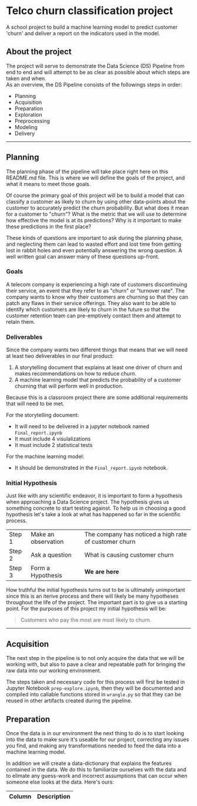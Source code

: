 # Telco churn classification project  
A school project to build a machine learning model to predict customer 'churn' and deliver a report on the indicators used in the model.

## About the project

The project will serve to demonstrate the Data Science (DS) Pipeline from end to end and will attempt to be as clear as possible about which steps are taken and when.  
As an overview, the DS Pipeline consists of the followings steps in order:
 - Planning
 - Acquisition
 - Preparation
 - Exploration
 - Preprocessing
 - Modeling
 - Delivery

___________

## Planning 
The planning phase of the pipeline will take place right here on this README.md file.  This is where we will define the goals of the project, and what it means to meet those goals.


Of course the primary goal of this project will be to build a model that can classify a customer as likely to churn by using other data-points about the customer to accurately predict the churn probability.  But what does it mean for a customer to "churn"?  What is the metric that we will use to determine how effective the model is at its predictions?  Why is it important to make these predictions in the first place?

These kinds of questions are important to ask during the planning phase, and neglecting them can lead to wasted effort and lost time from getting lost in rabbit holes and even potentially answering the wrong question.  A well written goal can answer many of these questions up-front.

### Goals

A telecom company is experiencing a high rate of customers discontinuing their service, an event that they refer to as "churn" or "turnover rate".  The company wants to know why their customers are churning so that they can patch any flaws in their service offerings.  They also want to be able to identify which customers are likely to churn in the future so that the customer retention team can pre-emptively contact them and attempt to retain them.

### Deliverables

Since the company wants two different things that means that we will need at least two deliverables in our final product:  
 1. A storytelling document that explains at least one driver of churn and makes recommendations on how to reduce churn.
 2. A machine learning model that predicts the probability of a customer churning that will perform well in production.

Because this is a classroom project there are some additional requirements that will need to be met.  

For the storytelling document:
 - It will need to be delivered in a jupyter notebook named `Final_report.ipynb`
 - It must include 4 visulalizations
 - It must include 2 statistical tests

For the machine learning model:
 - It should be demonstrated in the `Final_report.ipynb` notebook.

### Initial Hypothesis
Just like with any scientific endeavor, it is important to form a hypothesis when approaching a Data Science project.  The hypothesis gives us something concrete to start testing against.  To help us in choosing a good hypothesis let's take a look at what has happened so far in the scientific process.

| | | |
|---|---|---|
| Step 1 | Make an observation | The company has noticed a high rate of customer churn |
| Step 2 | Ask a question | What is causing customer churn |
| Step 3 | Form a Hypothesis | **We are here**|

How truthful the initial hypothesis turns out to be is ultimately unimportant since this is an iterive process and there will likely be many hypotheses throughout the life of the project.  The important part is to give us a starting point.  For the purposes of this project my initial hypothesis will be:
> Customers who pay the most are most likely to churn.

___
## Acquisition
The next step in the pipeline is to not only acquire the data that we will be working with, but also to pave a clear and repeatable path for bringing the raw data into our working environment.

The steps taken and necessary code for this process will first be tested in Jupyter Notebook `prep-explore.ipynb`, then they will be documented and compiled into callable functions stored in `wrangle.py` so that they can be reused in other artifacts created during the pipeline.

## Preparation
Once the data is in our environment the next thing to do is to start looking into the data to make sure it's useable for our project, correcting any issues you find, and making any transformations needed to feed the data into a machine learning model.

In addition we will create a data-dictionary that explains the features contained in the data.  We do this to familiarize ourselves with the data and to elimate any guess-work and incorrect assumptions that can occur when someone else looks at the data.  Here's ours:

| Column | Description |
| --- | ---|
